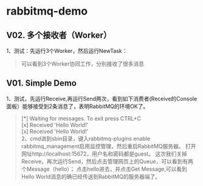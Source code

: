 rabbitmq-demo
=============

V02. 多个接收者（Worker）
---------------
1、测试：先运行3个Worker，然后运行NewTask：	
>	可以看到3个Worker协同工作，分别接收了很多消息  

V01. Simple Demo
---------------
1、测试，先运行Receive,再运行Send两次，看到如下消费者(Receive的Console面板）能够接受到2条消息了，表明RabbitMQ的环境OK了。	
>	[*] Waiting for messages. To exit press CTRL+C  
>	[x] Received 'Hello World!'  
>	[x] Received 'Hello World!'  
2、cmd进到sbin目录，键入rabbitmq-plugins enable rabbitmq_management启用监控管理，然后重启RabbitMQ服务器。 
>	打开网址http://localhost:15672，用户名和密码都是guest。 
>	这次我们关掉Receive，再次运行Send，然后点击管理网页上的Queue，可以看到有两个Message（hello）；
>	点击hello进去，并点击Get Message,可以看到Hello World消息的确已经传送到RabbitMQ的服务器端了。 	
